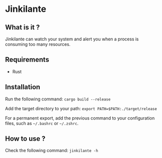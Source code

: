 # Jinkilante

## What is it ?

Jinkilante can watch your system and alert you when a process is consuming
too many resources.

## Requirements

- Rust

## Installation

Run the following command: `cargo build --release`

Add the target directory to your path: `export PATH=$PATH:./target/release`

For a permanent export, add the previous command to your configuration files,
such as `~/.bashrc` or `~/.zshrc`.

## How to use ?

Check the following command: `jinkilante -h`
